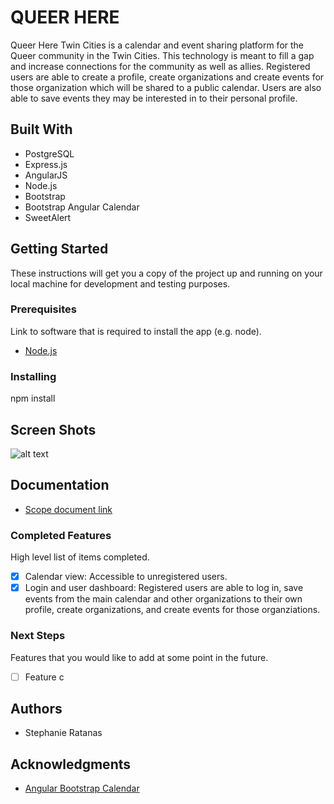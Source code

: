 # QUEER HERE

Queer Here Twin Cities is a calendar and event sharing platform for the Queer community in the Twin Cities. This technology is meant to fill a gap and increase connections for the community as well as allies. Registered users are able to create a profile, create organizations and create events for those organization which will be shared to a public calendar. Users are also able to save events they may be interested in to their personal profile.

## Built With

 - PostgreSQL
 - Express.js
 - AngularJS
 - Node.js
 - Bootstrap
 - Bootstrap Angular Calendar
 - SweetAlert

## Getting Started

These instructions will get you a copy of the project up and running on your local machine for development and testing purposes.

### Prerequisites

Link to software that is required to install the app (e.g. node).

- [Node.js](https://nodejs.org/en/)


### Installing

npm install

<!-- ```sql
CREATE TABLE "users" (
  "id" serial primary key,
  "username" varchar(80) not null UNIQUE,
  "password" varchar(240) not null
);
``` -->

## Screen Shots

![alt text](https://github.com/adam-p/markdown-here/raw/master/src/common/images/icon48.png "Logo Title Text 1")

## Documentation

- [Scope document link](https://docs.google.com/document/d/1mGqVfGeI1fdaY95IRJfQjhZ6Utr7szkXV60pcUBPrhg/edit?usp=sharing)

### Completed Features

High level list of items completed.

- [x] Calendar view: Accessible to unregistered users.
- [x] Login and user dashboard: Registered users are able to log in, save events from the main calendar and other organizations to their own profile, create organizations, and create events for those organziations.

### Next Steps

Features that you would like to add at some point in the future.

- [ ] Feature c

## Authors

* Stephanie Ratanas


## Acknowledgments

* [Angular Bootstrap Calendar](https://github.com/mattlewis92/angular-bootstrap-calendar)
